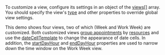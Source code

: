 To customize a view, configure its settings in an object of the [views[]](/Documentation/ApiReference/UI_Components/dxScheduler/Configuration/views) array. You should specify the view's [type](/Documentation/ApiReference/UI_Components/dxScheduler/Configuration/views/#type) and other properties to override global view settings.

This demo shows four views, two of which (Week and Work Week) are customized. Both customized views [group appointments](/Demos/WidgetsGallery/Demo/Scheduler/GroupOrientation/) by [resources](/Demos/WidgetsGallery/Demo/Scheduler/Resources/) and use the [dateCellTemplate](/Documentation/ApiReference/UI_Components/dxScheduler/Configuration/views/#dateCellTemplate) to change the appearance of date cells. In addition, the [startDayHour](/Documentation/ApiReference/UI_Components/dxScheduler/Configuration/views/#startDayHour) and [endDayHour](/Documentation/ApiReference/UI_Components/dxScheduler/Configuration/views/#endDayHour) properties are used to narrow down the time window on the Work Week view.
